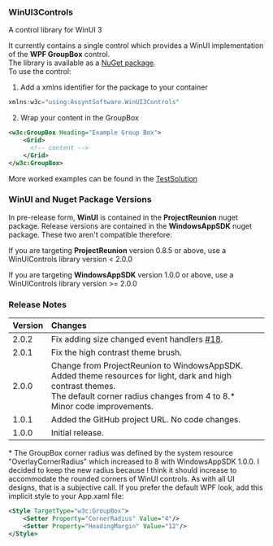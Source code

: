 ### WinUI3Controls

A control library for WinUI 3

It currently contains a single control which provides a WinUI implementation of the **WPF GroupBox** control.\
The library is available as a [NuGet package](https://www.nuget.org/packages/AssyntSoftware.WinUI3Controls/).\
To use the control:

1) Add a xmlns identifier for the package to your container

```c#
xmlns:w3c="using:AssyntSoftware.WinUI3Controls"
```

2) Wrap your content in the GroupBox

```xml
<w3c:GroupBox Heading="Example Group Box">
    <Grid>
      <!-- content -->
    </Grid>
</w3c:GroupBox>
```

More worked examples can be found in the [TestSolution](TestSolution)

### WinUI and Nuget Package Versions

In pre-release form, **WinUI** is contained in the **ProjectReunion** nuget package. Release versions are contained in the **WindowsAppSDK** nuget package. These two aren't compatible therefore:

If you are targeting **ProjectReunion** version 0.8.5 or above, use a WinUIControls library version < 2.0.0

If you are targeting **WindowsAppSDK** version 1.0.0 or above, use a WinUIControls library version >= 2.0.0

### Release Notes

|Version|Changes|
|-------|:------|
|2.0.2|Fix adding size changed event handlers [#18](https://github.com/DHancock/WinUI3Controls/pull/18).|
|2.0.1|Fix the high contrast theme brush.| 
|2.0.0|Change from ProjectReunion to WindowsAppSDK.<br>Added theme resources for light, dark and high contrast themes.<br>The default corner radius changes from 4 to 8.\*<br>Minor code improvements.|
|1.0.1|Added the GitHub project URL. No code changes.|
|1.0.0|Initial release.|


\* The GroupBox corner radius was defined by the system resource "OverlayCornerRadius" which increased to 8 with WindowsAppSDK 1.0.0. I decided to keep the new radius because I think it should increase to accommodate the rounded corners of WinUI controls. As with all UI designs, that is a subjective call. If you prefer the default WPF look, add this implicit style to your App.xaml file:

```xml
<Style TargetType="w3c:GroupBox">
    <Setter Property="CornerRadius" Value="4"/>
    <Setter Property="HeadingMargin" Value="12"/>
</Style>
```
